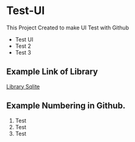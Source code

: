 # Test-UI
This Project Created to make UI Test with Github

* Test UI
* Test 2
* Test 3

## Example Link of Library
[Library Sqlite](https://www.sqlite.org/index.html)

## Example Numbering in Github.
1.  Test
2.  Test
3.  Test
